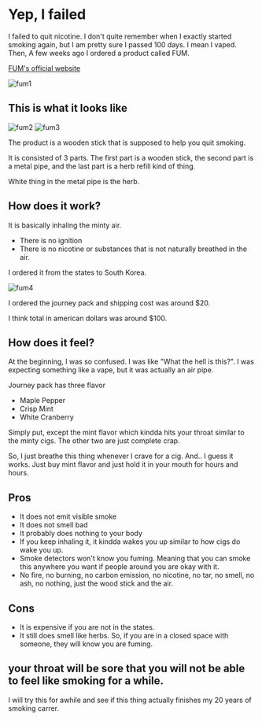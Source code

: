 <!-- ---
layout: post
category: life
--- -->

# Yep, I failed

I failed to quit nicotine.
I don't quite remember when I exactly started smoking again, but I am pretty sure I passed 100 days.
I mean I vaped. Then, A few weeks ago I ordered a product called FUM.

[FUM's official website](https://tryfum.com/)

<img src="{{site.url}}/assets/images/life/fum1.png" width="auto" height="auto" alt="fum1">

## This is what it looks like

<img src="{{site.url}}/assets/images/life/fum2.png" width="auto" height="auto" alt="fum2">
<img src="{{site.url}}/assets/images/life/fum3.png" width="auto" height="auto" alt="fum3">

The product is a wooden stick that is supposed to help you quit smoking. 

It is consisted of 3 parts. The first part is a wooden stick, the second part is a metal pipe, and the last part is a herb refill kind of thing.

White thing in the metal pipe is the herb.

## How does it work?

It is basically inhaling the minty air.
- There is no ignition
- There is no nicotine or substances that is not naturally breathed in the air.

I ordered it from the states to South Korea.

<img src="{{site.url}}/assets/images/life/fum4.png" width="auto" height="auto" alt="fum4">

I ordered the journey pack and shipping cost was around $20.

I think total in american dollars was around $100.

## How does it feel?

At the beginning, I was so confused. I was like "What the hell is this?". I was expecting something like a vape, but it was actually an air pipe.


Journey pack has three flavor
- Maple Pepper
- Crisp Mint
- White Cranberry

Simply put, except the mint flavor which kindda hits your throat similar to the minty cigs. The other two are just complete crap.

So, I just breathe this thing whenever I crave for a cig.
And.. I guess it works.
Just buy mint flavor and just hold it in your mouth for hours and hours.

## Pros

- It does not emit visible smoke
- It does not smell bad
- It probably does nothing to your body
- If you keep inhaling it, it kindda wakes you up similar to how cigs do wake you up.
- Smoke detectors won't know you fuming. Meaning that you can smoke this anywhere you want if people around you are okay with it.
- No fire, no burning, no carbon emission, no nicotine, no tar, no smell, no ash, no nothing, just the wood stick and the air.

## Cons
- It is expensive if you are not in the states.
- It still does smell like herbs. So, if you are in a closed space with someone, they will know you are fuming.

## your throat will be sore that you will not be able to feel like smoking for a while.

I will try this for awhile and see if this thing actually finishes my 20 years of smoking carrer.